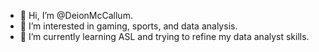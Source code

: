 - 👋 Hi, I’m @DeionMcCallum.
- 👀 I’m interested in gaming, sports, and data analysis.
- 🌱 I’m currently learning ASL and trying to refine my data analyst skills.

<!---
DeionMcCallum/DeionMcCallum is a ✨ special ✨ repository because its `README.md` (this file) appears on your GitHub profile.
You can click the Preview link to take a look at your changes.
--->
